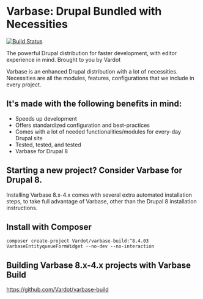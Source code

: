 # Varbase: Drupal Bundled with Necessities

[![Build Status](https://travis-ci.org/Vardot/varbase.svg?branch=8.x-4.x)](https://travis-ci.org/Vardot/varbase)

The powerful Drupal distribution for faster development, with editor experience
in mind. Brought to you by Vardot

Varbase is an enhanced Drupal distribution with a lot of necessities.
 Necessities are all the modules, features, configurations that we include
 in every project.

## It's made with the following benefits in mind:

* Speeds up development
* Offers standardized configuration and best-practices
* Comes with a lot of needed functionalities/modules for every-day Drupal site
* Tested, tested, and tested
* Varbase for Drupal 8

## Starting a new project? Consider Varbase for Drupal 8.

Installing Varbase 8.x-4.x comes with several extra automated installation
steps, to take full advantage of Varbase, other than the Drupal 8 installation
instructions.

## Install with Composer

```
composer create-project Vardot/varbase-build:^8.4.03 VarbaseEntityqueueFormWidget --no-dev --no-interaction
```

## Building Varbase 8.x-4.x projects with Varbase Build
https://github.com/Vardot/varbase-build

